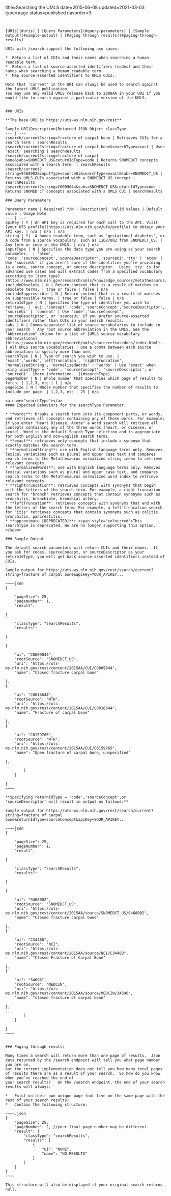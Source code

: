 title=Searching the UMLS
date=2015-06-08
updated=2021-03-03
type=page
status=published
navorder=3
~~~~~~


[URIs](#uris) | [Query Parameters](#query-parameters) | [Sample Output](#sample-output) | [Paging through results](#paging-through-results)

URIs with /search support the following use cases:

*  Return a list of CUIs and their names when searching a human readable term.
*  Return a list of source-asserted identifiers (codes) and their names when searching a human readable term.
*  Map source-asserted identifiers to UMLS CUIs.

Note that 'current' in the URI can always be used to search against the latest UMLS publication.
You may use any valid UMLS release back to 2008AA in your URI if you would like to search against a particular version of the UMLS.


### URIs

**The base URI is https://uts-ws.nlm.nih.gov/rest**

Sample URI|Description|Returned JSON Object classType
--- | ---
/search/current?string=fracture of carpal bone | Retrieves CUIs for a search term | searchResults
/search/current?string=fracture of carpal bone&searchType=exact | Uses 'exact' searching | searchResults
/search/current?string=fracture of carpal bone&sabs=SNOMEDCT_US&returnIdType=code | Returns SNOMEDCT concepts associated with a search term  | searchResults
/search/current?string=9468002&inputType=sourceUi&searchType=exact&sabs=SNOMEDCT_US | Returns UMLS CUIs associated with a SNOMEDCT_US concept | searchResults
/search/current?string=C0009044&sabs=SNOMEDCT_US&returnIdType=code | Returns SNOMED CT concepts associated with a UMLS CUI | searchResults

### Query Parameters

Parameter name | Required? Y/N | Description|  Valid Values | Default value | Usage Note
--- | ---
apiKey | Y | An API key is required for each call to the API. Visit [your UTS profile](https://uts.nlm.nih.gov/uts/profile) to obtain your API key. | n/a | n/a | n/a
string | Y|  A human readable term, such as 'gestational diabetes', or a code from a source vocabulary, such as 11687002 from SNOMEDCT_US. | Any term or code in the UMLS. | n/a | n/a
inputType | N | Specifies the data type you are using as your search parameter.  | 'atom', 'code','sourceConcept','sourceDescriptor','sourceUi','tty' | 'atom' | Use 'sourceUi' if you aren't sure if the identifier you're providing is a code, source concept, or source descriptor.  Using 'tty' is for advanced use cases and will extract codes from a specified vocabulary according to [term type](https://www.nlm.nih.gov/research/umls/knowledge_sources/metathesaurus/release/precedence_suppressibility.html).
includeObsolete | N | Return content that is a result of matches on obsolete terms. | true or false | false | n/a
includeSuppressible | N | Return content that is a result of matches on suppressible terms. | true or false | false | n/a
returnIdType | N | Specifies the type of identifier you wish to retrieve. | 'aui','concept','code','sourceConcept','sourceDescriptor', 'sourceUi' | 'concept' | Use 'code','sourceConcept', 'sourceDescriptor', or 'sourceUi' if you prefer source-asserted identifiers rather than CUIs in your search results.
sabs | N | Comma-separated list of source vocabularies to include in your search | Any root source abbreviation in the UMLS. See the "Abbreviation" column for a list of [UMLS source vocabulary abbreviations](https://www.nlm.nih.gov/research/umls/sourcereleasedocs/index.html).  | All UMLS source vocabularies | Use a comma between each source abbreviation to specify more than one.
searchType | N | Type of search you wish to use. | 'exact','words','leftTruncation', 'rightTruncation', 'normalizedString', 'normalizedWords' | 'words' | Use 'exact' when using inputType = 'code', 'sourceConcept', 'sourceDescriptor', or 'sourceUi'. [More information...](#searchType)
pageNumber | N | Whole number that specifies which page of results to fetch. | 1,2,3, etc | 1 | n/a
pageSize | N | Whole number that specifies the number of results to include per page. | 1,2,3, etc | 25 | n/a

<a name="searchType"></a>
#### Expected Behaviors for the searchType Parameter

* **words**: breaks a search term into its component parts, or words, and retrieves all concepts containing any of those words. For example: If you enter "Heart Disease, Acute" a Word search will retrieve all concepts containing any of the three words (heart, or disease, or acute). Word is the default Search Type selection and is appropriate for both English and non-English search terms.
* **exact**: retrieves only concepts that include a synonym that exactly matches the search term.
* **normalizedString**: use with English language terms only. Removes lexical variations such as plural and upper case text and compares search terms to the Metathesaurus normalized string index to retrieve relevant concepts.
* **normalizedWords**: use with English language terms only. Removes lexical variations such as plural and upper case text, and compares search terms to the Metathesaurus normalized word index to retrieve relevant concepts.
* **rightTruncation**: retrieves concepts with synonyms that begin with the letters of the search term. For example, a right truncation search for "bronch" retrieves concepts that contain synonyms such as bronchitis, bronchiole, bronchial artery.
* **leftTruncation**: retrieves concepts with synonyms that end with the letters of the search term. For example, a left truncation search for "itis" retrieves concepts that contain synonyms such as colitis, bronchitis, pancreatitis.
* **approximate [DEPRECATED]**: <span style="color:red">This searchType is deprecated. We are no longer supporting this option. </span>

### Sample Output

The default search parameters will return CUIs and their names.  If you ask for codes, sourceConcept, or sourceDescriptor as your returnIdType, you will get back source-asserted identifiers instead of CUIs.

Sample output for https://uts-ws.nlm.nih.gov/rest/search/current?string=fracture of carpal bone&apiKey=YOUR_APIKEY...

~~~~json
{

    "pageSize": 25,
    "pageNumber": 1,
    "result": 

{

    "classType": "searchResults",
    "results": 

[

{

    "ui": "C0009044",
    "rootSource": "SNOMEDCT_US",
    "uri": "https://uts-ws.nlm.nih.gov/rest/content/2015AA/CUI/C0009044",
    "name": "Closed fracture carpal bone"

},
{

    "ui": "C0016644",
    "rootSource": "MTH",
    "uri": "https://uts-ws.nlm.nih.gov/rest/content/2015AA/CUI/C0016644",
    "name": "Fracture of carpal bone"

},
{

    "ui": "C0159765",
    "rootSource": "MTH",
    "uri": "https://uts-ws.nlm.nih.gov/rest/content/2015AA/CUI/C0159765",
    "name": "Open fracture of carpal bone, unspecified"

},
...
        ]
    }

}
~~~~

**Specifying returnIdType = 'code','sourceConcept',or 'sourceDescriptor' will result in output as follows:**

Sample output for https://uts-ws.nlm.nih.gov/rest/search/current?string=fracture of carpal bone&returnIdType=sourceConcept&apiKey=YOUR_APIKEY...

~~~~json
{

    "pageSize": 25,
    "pageNumber": 1,
    "result": 

{

    "classType": "searchResults",
    "results": 

[

{

    "ui": "9468002",
    "rootSource": "SNOMEDCT_US",
    "uri": "https://uts-ws.nlm.nih.gov/rest/content/2015AA/source/SNOMEDCT_US/9468002",
    "name": "Closed fracture carpal bone"

},
{

    "ui": "C34488",
    "rootSource": "NCI",
    "uri": "https://uts-ws.nlm.nih.gov/rest/content/2015AA/source/NCI/C34488",
    "name": "Closed Fracture of Carpal Bone"

},
{

    "ui": "34696",
    "rootSource": "MEDCIN",
    "uri": "https://uts-ws.nlm.nih.gov/rest/content/2015AA/source/MEDCIN/34696",
    "name": "closed fracture of carpal bone"

},
...
        ]
    }

}
~~~~


### Paging through results

Many times a search will return more than one page of results.  Json data returned by the /search endpoint will tell you what page number you are on,
but the current implementation does not tell you how many total pages of results there are as a result of your search.  So how do you know when you've reached the end of
your search results?   On the /search endpoint, the end of your search results will always:

*   Exist on their own unique page (not live on the same page with the rest of your search results)
*   Contain the following structure:

~~~~.json
{
    "pageSize": 25, 
    "pageNumber": 2, //your final page number may be different.  
    "result": {
        "classType": "searchResults", 
        "results": [
            {
                "ui": "NONE", 
                "name": "NO RESULTS"
            }
        ]
    }
}
~~~~

This structure will also be displayed if your original search returns null.